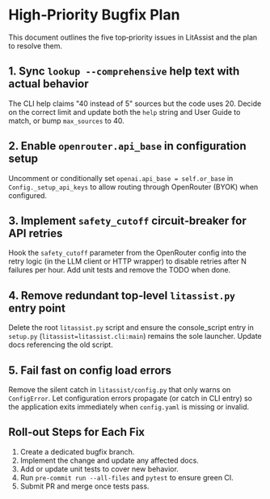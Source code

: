# High‑Priority Bugfix Plan

This document outlines the five top‑priority issues in LitAssist and the plan to resolve them.

## 1. Sync `lookup --comprehensive` help text with actual behavior
The CLI help claims "40 instead of 5" sources but the code uses 20. Decide on the correct limit and update both the `help` string and User Guide to match, or bump `max_sources` to 40.

## 2. Enable `openrouter.api_base` in configuration setup
Uncomment or conditionally set `openai.api_base = self.or_base` in `Config._setup_api_keys` to allow routing through OpenRouter (BYOK) when configured.

## 3. Implement `safety_cutoff` circuit‑breaker for API retries
Hook the `safety_cutoff` parameter from the OpenRouter config into the retry logic (in the LLM client or HTTP wrapper) to disable retries after N failures per hour. Add unit tests and remove the TODO when done.

## 4. Remove redundant top‑level `litassist.py` entry point
Delete the root `litassist.py` script and ensure the console_script entry in `setup.py` (`litassist=litassist.cli:main`) remains the sole launcher. Update docs referencing the old script.

## 5. Fail fast on config load errors
Remove the silent catch in `litassist/config.py` that only warns on `ConfigError`. Let configuration errors propagate (or catch in CLI entry) so the application exits immediately when `config.yaml` is missing or invalid.

## Roll‑out Steps for Each Fix
1. Create a dedicated bugfix branch.
2. Implement the change and update any affected docs.
3. Add or update unit tests to cover new behavior.
4. Run `pre-commit run --all-files` and `pytest` to ensure green CI.
5. Submit PR and merge once tests pass.
